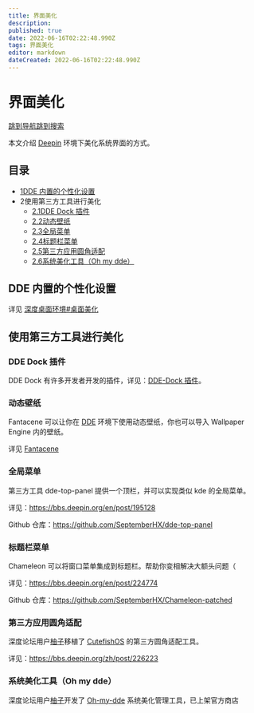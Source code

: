 ```yaml
---
title: 界面美化
description: 
published: true
date: 2022-06-16T02:22:48.990Z
tags: 界面美化
editor: markdown
dateCreated: 2022-06-16T02:22:48.990Z
---
```


# 界面美化

[跳到导航](http://old.deepin.wiki/index.php?title=界面美化#mw-head)[跳到搜索](http://old.deepin.wiki/index.php?title=界面美化#searchInput)

本文介绍 [Deepin](http://old.deepin.wiki/index.php?title=Deepin) 环境下美化系统界面的方式。

## 目录



- [1DDE 内置的个性化设置](http://old.deepin.wiki/index.php?title=界面美化#DDE_.E5.86.85.E7.BD.AE.E7.9A.84.E4.B8.AA.E6.80.A7.E5.8C.96.E8.AE.BE.E7.BD.AE)
- 2使用第三方工具进行美化
  - [2.1DDE Dock 插件](http://old.deepin.wiki/index.php?title=界面美化#DDE_Dock_.E6.8F.92.E4.BB.B6)
  - [2.2动态壁纸](http://old.deepin.wiki/index.php?title=界面美化#.E5.8A.A8.E6.80.81.E5.A3.81.E7.BA.B8)
  - [2.3全局菜单](http://old.deepin.wiki/index.php?title=界面美化#.E5.85.A8.E5.B1.80.E8.8F.9C.E5.8D.95)
  - [2.4标题栏菜单](http://old.deepin.wiki/index.php?title=界面美化#.E6.A0.87.E9.A2.98.E6.A0.8F.E8.8F.9C.E5.8D.95)
  - [2.5第三方应用圆角适配](http://old.deepin.wiki/index.php?title=界面美化#.E7.AC.AC.E4.B8.89.E6.96.B9.E5.BA.94.E7.94.A8.E5.9C.86.E8.A7.92.E9.80.82.E9.85.8D)
  - [2.6系统美化工具（Oh my dde）](http://old.deepin.wiki/index.php?title=界面美化#.E7.B3.BB.E7.BB.9F.E7.BE.8E.E5.8C.96.E5.B7.A5.E5.85.B7.EF.BC.88Oh_my_dde.EF.BC.89)

## DDE 内置的个性化设置

详见 [深度桌面环境#桌面美化](http://old.deepin.wiki/index.php?title=深度桌面环境#.E6.A1.8C.E9.9D.A2.E7.BE.8E.E5.8C.96)

## 使用第三方工具进行美化

### DDE Dock 插件

DDE Dock 有许多开发者开发的插件，详见：[DDE-Dock 插件](http://old.deepin.wiki/index.php?title=DDE-Dock_插件)。

### 动态壁纸

Fantacene 可以让你在 [DDE](http://old.deepin.wiki/index.php?title=DDE) 环境下使用动态壁纸，你也可以导入 Wallpaper Engine 内的壁纸。

详见 [Fantacene](http://old.deepin.wiki/index.php?title=Fantacene)

### 全局菜单

第三方工具 dde-top-panel 提供一个顶栏，并可以实现类似 kde 的全局菜单。

详见：https://bbs.deepin.org/en/post/195128

Github 仓库：https://github.com/SeptemberHX/dde-top-panel

### 标题栏菜单

Chameleon 可以将窗口菜单集成到标题栏。帮助你变相解决大额头问题（

详见：https://bbs.deepin.org/en/post/224774

Github 仓库：https://github.com/SeptemberHX/Chameleon-patched

### 第三方应用圆角适配

深度论坛用户[柚子](https://bbs.deepin.org/zh/user/160258)移植了 [CutefishOS](https://cn.cutefishos.com/) 的第三方圆角适配工具。

详见：https://bbs.deepin.org/zh/post/226223

### 系统美化工具（Oh my dde）

深度论坛用户[柚子](https://bbs.deepin.org/zh/user/160258)开发了 [Oh-my-dde](https://gitee.com/Limexb/oh-my-dde) 系统美化管理工具，已上架官方商店
